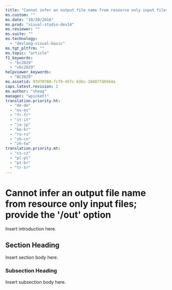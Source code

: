 ```yaml
---
title: "Cannot infer an output file name from resource only input files; provide the &#39;-out&#39; option | testtitle"
ms.custom: ""
ms.date: "10/20/2016"
ms.prod: "visual-studio-dev14"
ms.reviewer: ""
ms.suite: ""
ms.technology: 
  - "devlang-visual-basic"
ms.tgt_pltfrm: ""
ms.topic: "article"
f1_keywords: 
  - "bc2029"
  - "vbc2029"
helpviewer_keywords: 
  - "BC2029"
ms.assetid: 97d70760-fcf9-45fc-b3bc-18d877d6564a
caps.latest.revision: 2
ms.author: "shoag"
manager: "wpickett"
translation.priority.ht: 
  - "de-de"
  - "es-es"
  - "fr-fr"
  - "it-it"
  - "ja-jp"
  - "ko-kr"
  - "ru-ru"
  - "zh-cn"
  - "zh-tw"
translation.priority.mt: 
  - "cs-cz"
  - "pl-pl"
  - "pt-br"
  - "tr-tr"
---
```

# Cannot infer an output file name from resource only input files; provide the &#39;/out&#39; option
Insert introduction here.  
  
## Section Heading  
 Insert section body here.  
  
### Subsection Heading  
 Insert subsection body here.